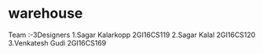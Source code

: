 # warehouse
Team :-3Designers
1.Sagar Kalarkopp  2GI16CS119
2.Sagar Kalal      2GI16CS120
3.Venkatesh Gudi   2GI16CS169
